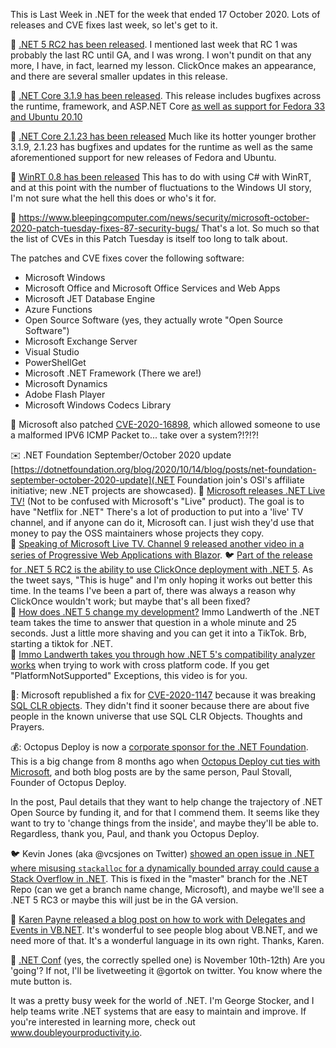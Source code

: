 This is Last Week in .NET for the week that ended 17 October 2020. Lots of releases and CVE fixes last week, so let's get to it.

📢  [.NET 5 RC2 has been released](https://devblogs.microsoft.com/dotnet/announcing-net-5-0-rc-2/). I mentioned last week that RC 1 was probably the last RC until GA, and I was wrong. I won't pundit on that any more, I have, in fact, learned my lesson. ClickOnce makes an appearance, and there are several smaller updates in this release.

📢  [.NET Core 3.1.9 has been released](https://github.com/dotnet/core/releases/tag/v3.1.9). This release includes bugfixes across the runtime, framework, and ASP.NET Core [as well as support for Fedora 33 and Ubuntu 20.10](https://devblogs.microsoft.com/dotnet/net-core-october-2020/)

📢  [.NET Core 2.1.23 has been released](https://github.com/dotnet/core/releases/tag/v2.1.23) Much like its hotter younger brother 3.1.9, 2.1.23 has bugfixes and updates for the runtime as well as the same aforementioned support for new releases of Fedora and Ubuntu.

📢  [WinRT 0.8 has been released](https://blogs.windows.com/windowsdeveloper/2020/10/13/c-winrt-version-0-8-and-the-net5-rc2-release/) This has to do with using C# with WinRT, and at this point with the number of fluctuations to the Windows UI story, I'm not sure what the hell this does or who's it for.

🚨 https://www.bleepingcomputer.com/news/security/microsoft-october-2020-patch-tuesday-fixes-87-security-bugs/  That's a lot. So much so that the list of CVEs in this Patch Tuesday is itself too long to talk about. 

The patches and CVE fixes cover the following software:

- Microsoft Windows  
- Microsoft Office and Microsoft Office Services and Web Apps 
- Microsoft JET Database Engine 
- Azure Functions  
- Open Source Software (yes, they actually wrote "Open Source Software")  
- Microsoft Exchange Server   
- Visual Studio  
- PowerShellGet  
- Microsoft .NET Framework (There we are!)  
- Microsoft Dynamics  
- Adobe Flash Player  
- Microsoft Windows Codecs Library  


🚨 Microsoft also patched [CVE-2020-16898](https://portal.msrc.microsoft.com/en-US/security-guidance/advisory/CVE-2020-16898), which allowed someone to use a malformed IPV6 ICMP Packet to... take over a system?!?!?! 


✉️ .NET Foundation September/October 2020 update [https://dotnetfoundation.org/blog/2020/10/14/blog/posts/net-foundation-september-october-2020-update](.NET Foundation join's OSI's affiliate initiative; new .NET projects are showcased). 
🎥 [Microsoft releases .NET Live TV!](https://dotnet.microsoft.com/live) (Not to be confused with Microsoft's "Live" product).  The goal is to have "Netflix for .NET" There's a lot of production to put into a 'live' TV channel, and if anyone can do it, Microsoft can.  I just wish they'd use that money to pay the OSS maintainers whose projects they copy.  
🎥  [Speaking of Microsoft Live TV. Channel 9 released another video in a series of Progressive Web Applications with Blazor](https://twitter.com/ch9/status/1316821655713312768). 
🐦 [Part of the release for .NET 5 RC2 is the ability to use ClickOnce deployment with .NET 5](https://twitter.com/LyalinDotCom/status/1316083479306670081).  As the tweet says, "This is huge" and I'm only hoping it works out better this time.  In the teams I've been a part of, there was always a reason why ClickOnce wouldn't work; but maybe that's all been fixed?  
🎥  [How does .NET 5 change my development?](https://www.youtube.com/watch?v=HTwY7_U4it0&feature=emb_title) Immo Landwerth of the .NET team takes the time to answer that question in a whole minute and 25 seconds.  Just a little more shaving and you can get it into a TikTok. Brb, starting a tiktok for .NET.  
🎥  [Immo Landwerth takes you through how .NET 5's compatibility analyzer works](https://www.youtube.com/watch?v=A_y1gIzzRT8) when trying to work with cross platform code. If you get "PlatformNotSupported" Exceptions, this video is for you.  

🚨: Microsoft republished a fix for [CVE-2020-1147](https://devblogs.microsoft.com/dotnet/net-framework-republishing-of-july-2020-security-only-updates/) because it was breaking [SQL CLR objects](https://support.microsoft.com/en-us/help/4576575/execution-of-sql-server-clr-fails-with-typeinitializationexception). They didn't find it sooner because there are about five people in the known universe that use SQL CLR Objects.  Thoughts and Prayers.

💰: Octopus Deploy is now a [corporate sponsor for the .NET Foundation](https://octopus.com/blog/dotnet-foundation). This is a big change from 8 months ago when [Octopus Deploy cut ties with Microsoft](https://paulstovell.com/re-next-decade-of-open-source/), and both blog posts are by the same person, Paul Stovall, Founder of Octopus Deploy.

In the post, Paul details that they want to help change the trajectory of .NET Open Source by funding it, and for that I commend them.  It seems like they want to try to 'change things from the inside', and maybe they'll be able to. Regardless, thank you, Paul, and thank you Octopus Deploy.

🐦 Kevin Jones (aka @vcsjones on Twitter) [showed an open issue in .NET where misusing `stackalloc` for a dynamically bounded array could cause a Stack Overflow in .NET](https://twitter.com/vcsjones/status/1315686106441166848).  This is fixed in the "master" branch for the .NET Repo (can we get a branch name change, Microsoft), and maybe we'll see a .NET 5 RC3 or maybe this will just be in the GA version.

📝 [Karen Payne released a blog post on how to work with Delegates and Events in VB.NET](https://paynekaren.blogspot.com/2020/10/vbnet-working-with-delegate-and-events.html). It's wonderful to see people blog about VB.NET, and we need more of that.  It's a wonderful language in its own right. Thanks, Karen.



📅 [.NET Conf](https://www.dotnetconf.net/) (yes, the correctly spelled one) is November 10th-12th) Are you 'going'? If not, I'll be livetweeting it @gortok on twitter. You know where the mute button is.

It was a pretty busy week for the world of .NET. I'm George Stocker, and I help teams write .NET systems that are easy to maintain and improve. If you're interested in learning more, check out www.doubleyourproductivity.io.

